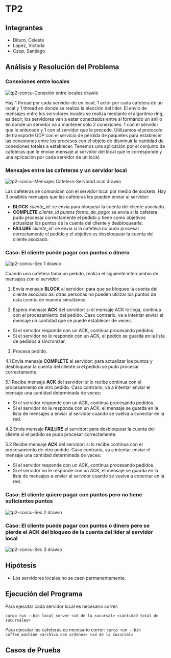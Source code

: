 # **TP2**

## **Integrantes**

- Dituro, Celeste
- Lopez, Victoria
- Czop, Santiago

## **Análisis y Resolución del Problema**

### Conexiones entre locales

![tp2-concu-Conexión entre locales drawio](https://github.com/concurrentes-fiuba/2023-1c-tp2-concu-csv/assets/67125933/5da54256-d809-4e2c-9550-ccf699ca8411)

Hay 1 thread por cada servidor de un local, 1 actor por cada cafetera de un local y 1 thread en donde se realiza la elección del lider. El envio de mensajes entre los servidores locales se realiza mediante el algoritmo ring, es decir, los servidores van a estar conectados entre sí formando un anillo en donde un servidor va a mantener sólo 2 conexiones: 1 con el servidor que le antecede y 1 con el servidor que le precede. Utilizamos el protocolo de transporte UDP con el servicio de pérdida de paquetes para establecer las conexiones entre los procesos con el objeto de disminuir la cantidad de conexiones totales a establecer. Tenemos una aplicación por el conjunto de cafeteras que le envian mensaje al servidor del local que le corresponde y una aplicación por cada servidor de un local.

### Mensajes entre las cafeteras y un servidor local

![tp2-concu-Mensajes Cafetera-ServidorLocal drawio](https://github.com/concurrentes-fiuba/2023-1c-tp2-concu-csv/assets/67125933/5577e2d3-1eec-4e20-83e6-0a6bff4e3031)

Las cafeteras se comunican con el servidor local por medio de sockets. Hay 3 posibles mensajes que las cafeteras les pueden enviar al servidor: 

- **BLOCK** *cliente_id*: se envia para bloquear la cuenta del cliente asociado.
- **COMPLETE** *cliente_id* *puntos* *forma_de_pago*: se envia si la cafetera pudo procesar correctamente el pedido y tiene como objetivos actualizar los puntos de la cuenta del cliente y desbloquearla.
- **FAILURE** *cliente_id*: se envia si la cafetera no pudo procesar correctamente el pedido y el objetivo es desbloquear la cuenta del cliente asociado.
  
### Caso: El cliente puede pagar con puntos o dinero

![tp2-concu-Sec  1 drawio](https://github.com/concurrentes-fiuba/2023-1c-tp2-concu-csv/assets/67125933/f7ef1f9d-2c7c-432e-8df3-36c66f5a29c9)

Cuando una cafetera toma un pedido, realiza el siguiente intercambio de mensajes con el servidor:

1. Envia mensaje **BLOCK** al servidor: para que se bloquee la cuenta del cliente asociado así otras personas no pueden utilizar los puntos de esta cuenta de manera simultánea.

2. Espera mensaje **ACK** del servidor: si el mensaje ACK le llega, continua con el procesamiento del pedido. Caso contrario, va a intentar enviar el mensaje un cantidad que se puede establecer de veces.

- Si el servidor responde con un ACK, continua procesando pedidos.
- Si el servidor no le responde con un ACK, el pedido se guarda en la lista de pedidos a sincronizar.
  
3. Procesa pedido.

4.1 Envía mensaje **COMPLETE** al servidor: para actualizar los puntos y desbloquear la cuenta del cliente si el pedido se pudo procesar correctamente.

5.1 Recibe mensaje **ACK** del servidor: si lo recibe continua con el procesamiento de otro pedido. Caso contrario, va a intentar enviar el mensaje una cantidad determinada de veces:

- Si el servidor responde con un ACK, continua procesando pedidos.
- Si el servidor no le responde con un ACK, el mensaje se guarda en la lista de mensajes a enviar al servidor cuando se vuelva a conectar en la red.

4.2 Envía mensaje **FAILURE** al servidor: para desbloquear la cuenta del cliente si el pedido se pudo procesar correctamente.

5.2 Recibe mensaje **ACK** del servidor: si lo recibe continua con el procesamiento de otro pedido. Caso contrario, va a intentar enviar el mensaje una cantidad determinada de veces:

- Si el servidor responde con un ACK, continua procesando pedidos.
- Si el servidor no le responde con un ACK, el mensaje se guarda en la lista de mensajes a enviar al servidor cuando se vuelva a conectar en la red.

### Caso: El cliente quiere pagar con puntos pero no tiene suficientes puntos

![tp2-concu-Sec  2 drawio](https://github.com/concurrentes-fiuba/2023-1c-tp2-concu-csv/assets/67125933/0e14652e-fbbf-4732-a953-577744993c0e)

### Caso: El cliente puede pagar con puntos o dinero pero se pierde el ACK del bloqueo de la cuenta del lider al servidor local

![tp2-concu-Sec  3 drawio](https://github.com/concurrentes-fiuba/2023-1c-tp2-concu-csv/assets/67125933/e11c6e1c-0c54-4d3b-befb-13c5c1b6282c)

## **Hipótesis**

- Los servidores locales no se caen permanentemente.

## **Ejecución del Programa**

Para ejecutar cada servidor local es necesario correr:

```cargo run --bin local_server <id de la sucursal> <cantidad total de sucursales>```

Para ejecutar las cafeteras es necesario correr:
```cargo run --bin coffee_machine <archivo con ordenes> <id de la sucursal>```

## **Casos de Prueba**
